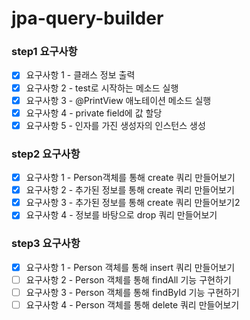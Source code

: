 # jpa-query-builder

### step1 요구사항
- [x] 요구사항 1 - 클래스 정보 출력
- [x] 요구사항 2 - test로 시작하는 메소드 실행
- [x] 요구사항 3 - @PrintView 애노테이션 메소드 실행
- [x] 요구사항 4 - private field에 값 할당
- [x] 요구사항 5 - 인자를 가진 생성자의 인스턴스 생성

### step2 요구사항
- [x] 요구사항 1 - Person객체를 통해 create 쿼리 만들어보기
- [x] 요구사항 2 - 추가된 정보를 통해 create 쿼리 만들어보기
- [x] 요구사항 3 - 추가된 정보를 통해 create 쿼리 만들어보기2
- [x] 요구사항 4 - 정보를 바탕으로 drop 쿼리 만들어보기

### step3 요구사항
- [x] 요구사항 1 - Person 객체를 통해 insert 쿼리 만들어보기
- [ ] 요구사항 2 - Person 객체를 통해 findAll 기능 구현하기
- [ ] 요구사항 3 - Person 객체를 통해 findById 기능 구현하기
- [ ] 요구사항 4 - Person 객체를 통해 delete 쿼리 만들어보기
